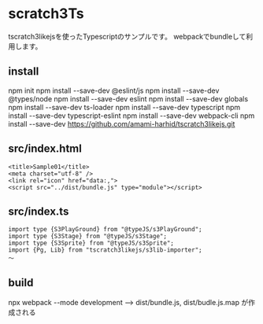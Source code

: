 # scratch3Ts
tscratch3likejsを使ったTypescriptのサンプルです。
webpackでbundleして利用します。

## install 
npm init
npm install --save-dev @eslint/js
npm install --save-dev @types/node
npm install --save-dev eslint
npm install --save-dev globals
npm install --save-dev ts-loader
npm install --save-dev typescript
npm install --save-dev typescript-eslint
npm install --save-dev webpack-cli
npm install --save-dev https://github.com/amami-harhid/tscratch3likejs.git

## src/index.html
```: src/index.html
<title>Sample01</title>
<meta charset="utf-8" />
<link rel="icon" href="data:,">
<script src="../dist/bundle.js" type="module"></script>
```
## src/index.ts
```
import type {S3PlayGround} from "@typeJS/s3PlayGround";
import type {S3Stage} from "@typeJS/s3Stage";
import type {S3Sprite} from "@typeJS/s3Sprite";
import {Pg, Lib} from "tscratch3likejs/s3lib-importer";
～
```
## build
npx webpack --mode development
--> dist/bundle.js, dist/budle.js.map が作成される

